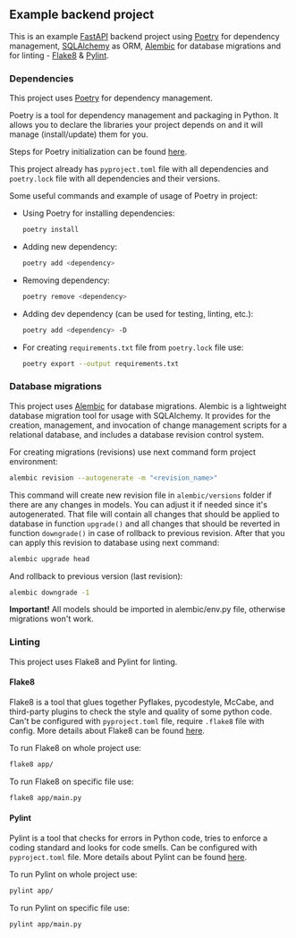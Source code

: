 ## Example backend project

This is an example [FastAPI](https://fastapi.tiangolo.com/) backend project using [Poetry](https://python-poetry.org/) for dependency management, [SQLAlchemy](https://www.sqlalchemy.org/) as ORM, [Alembic](https://alembic.sqlalchemy.org/en/latest/) for database migrations and for linting - [Flake8](https://flake8.pycqa.org/en/latest/) & [Pylint](https://www.pylint.org/).

### Dependencies

This project uses [Poetry](https://python-poetry.org/) for dependency management.

Poetry is a tool for dependency management and packaging in Python. It allows you to declare the libraries your project depends on and it will manage (install/update) them for you.

Steps for Poetry initialization can be found [here](https://python-poetry.org/docs/basic-usage/).

This project already has `pyproject.toml` file with all dependencies and `poetry.lock` file with all dependencies and their versions.

Some useful commands and example of usage of Poetry in project:

 - Using Poetry for installing dependencies:

    ```bash
    poetry install
    ```

 - Adding new dependency:

    ```bash
    poetry add <dependency>
    ```

 - Removing dependency:

    ```bash
    poetry remove <dependency>
    ```

 - Adding dev dependency (can be used for testing, linting, etc.):

    ```bash
    poetry add <dependency> -D
    ```

 - For creating `requirements.txt` file from `poetry.lock` file use:

    ```bash
    poetry export --output requirements.txt
    ```

### Database migrations

This project uses [Alembic](https://alembic.sqlalchemy.org/en/latest/) for database migrations. Alembic is a lightweight database migration tool for usage with SQLAlchemy. It provides for the creation, management, and invocation of change management scripts for a relational database, and includes a database revision control system.

For creating migrations (revisions) use next command form project environment:

```bash
alembic revision --autogenerate -m "<revision_name>"
```

This command will create new revision file in `alembic/versions` folder if there are any changes in models. 
You can adjust it if needed since it's autogenerated. 
That file will contain all changes that should be applied to database in function `upgrade()` and all changes that should be reverted in function `downgrade()` in case of rollback to previous revision.
After that you can apply this revision to database using next command:

```bash
alembic upgrade head
```

And rollback to previous version (last revision):

```bash
alembic downgrade -1
```

**Important!** All models should be imported in alembic/env.py file, otherwise migrations won't work.

### Linting

This project uses Flake8 and Pylint for linting.

#### Flake8 

Flake8 is a tool that glues together Pyflakes, pycodestyle, McCabe, and third-party plugins to check the style and quality of some python code. Can't be configured with `pyproject.toml` file, require `.flake8` file with config. More details about Flake8 can be found [here](https://flake8.pycqa.org/en/latest/).

To run Flake8 on whole project use:

```bash
flake8 app/
```

To run Flake8 on specific file use:

```bash
flake8 app/main.py
```


#### Pylint

Pylint is a tool that checks for errors in Python code, tries to enforce a coding standard and looks for code smells. Can be configured with `pyproject.toml` file. More details about Pylint can be found [here](https://www.pylint.org/).

To run Pylint on whole project use:

```bash
pylint app/
```

To run Pylint on specific file use:

```bash
pylint app/main.py
```

